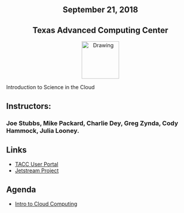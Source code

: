 <center>
<h2>September 21, 2018</h2>
<h2>Texas Advanced Computing Center</h2></center>
<center><img src="https://www.tacc.utexas.edu/documents/1084364/1275944/tacc.png" alt="Drawing" style="height:100px;"/></center>

Introduction to Science in the Cloud

## Instructors: 
### Joe Stubbs, Mike Packard, Charlie Dey, Greg Zynda, Cody Hammock, Julia Looney.

## Links
* [TACC User Portal](https://portal.tacc.utexas.edu)
* [Jetstream Project](https://tacc.jetstream-cloud.org)

## Agenda

* [Intro to Cloud Computing](docs/intro_to_cloud.md)

